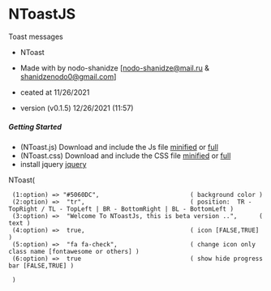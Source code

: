 # NToastJS
Toast messages
 
* NToast
* Made with by nodo-shanidze [nodo-shanidze@mail.ru & shanidzenodo0@gmail.com]
 
* ceated at 11/26/2021
* version (v0.1.5)  12/26/2021 (11:57)

<h5 class='mt-5'>Getting Started</h5>
<ul class='mt-2'>
<li>(NToast.js) Download and include the Js file <a href="NToast.min.js" download class='ms-1 me-1 fs-6'>minified</a> or <a href="NToast.js" class='ms-1 me-1 fs-6' download>full</a></li>
<li>(NToast.css) Download and include the CSS file <a href="NToast-min.css" class='ms-1 me-1 fs-6' download>minified</a> or <a href="NToast.css" class='ms-1 me-1 fs-6' download>full</a></li>

 <li>install jquery <a href='https://jquery.com/'>jquery</a></li>
</ul>

 
 NToast(

     (1:option) => "#5060DC",                         ( background color )
     (2:option) =>  "tr",                             ( position:  TR - TopRight / TL - TopLeft | BR - BottomRight | BL - BottomLeft )
     (3:option) =>  "Welcome To NToastJs, this is beta version ..",      ( text )
     (4:option) =>  true,                             ( icon [FALSE,TRUE] )
     (5:option) =>  "fa fa-check",                    ( change icon only class name [fontawesome or others] )
     (6:option) =>  true                              ( show hide progress bar [FALSE,TRUE] )
 
     )

